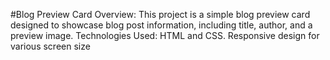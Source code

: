 #Blog Preview Card
Overview: This project is a simple blog preview card designed to showcase blog post information,
          including title, author, and a preview image.
Technologies Used: HTML and CSS.
Responsive design for various screen size
